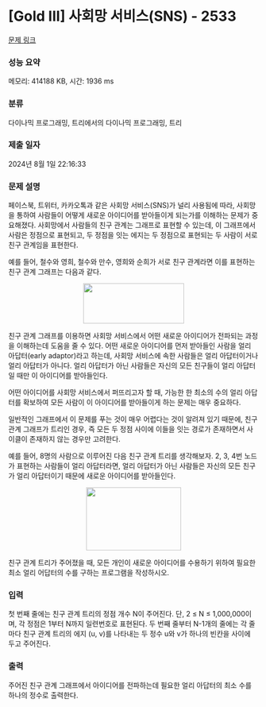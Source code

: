 # [Gold III] 사회망 서비스(SNS) - 2533 

[문제 링크](https://www.acmicpc.net/problem/2533) 

### 성능 요약

메모리: 414188 KB, 시간: 1936 ms

### 분류

다이나믹 프로그래밍, 트리에서의 다이나믹 프로그래밍, 트리

### 제출 일자

2024년 8월 1일 22:16:33

### 문제 설명

<p>페이스북, 트위터, 카카오톡과 같은 사회망 서비스(SNS)가 널리 사용됨에 따라, 사회망을 통하여 사람들이 어떻게 새로운 아이디어를 받아들이게 되는가를 이해하는 문제가 중요해졌다. 사회망에서 사람들의 친구 관계는 그래프로 표현할 수 있는데,  이 그래프에서 사람은 정점으로 표현되고, 두 정점을 잇는 에지는 두 정점으로 표현되는 두 사람이 서로 친구 관계임을 표현한다. </p>

<p>예를 들어, 철수와 영희, 철수와 만수, 영희와 순희가 서로 친구 관계라면 이를 표현하는 친구 관계 그래프는 다음과 같다. </p>

<p style="text-align: center;"><img alt="" src="https://upload.acmicpc.net/c0d162b4-20d6-46eb-be8f-d06ae8bf1e9c/-/preview/" style="width: 203px; height: 81px;"></p>

<p>친구 관계 그래프를 이용하면 사회망 서비스에서 어떤 새로운 아이디어가 전파되는 과정을 이해하는데 도움을 줄 수 있다. 어떤 새로운 아이디어를 먼저 받아들인 사람을 얼리 아답터(early adaptor)라고 하는데, 사회망 서비스에 속한 사람들은 얼리 아답터이거나 얼리 아답터가 아니다. 얼리 아답터가 아닌 사람들은 자신의 모든 친구들이 얼리 아답터일 때만 이 아이디어를 받아들인다. </p>

<p>어떤 아이디어를 사회망 서비스에서 퍼뜨리고자 할 때, 가능한 한 최소의 수의 얼리 아답터를 확보하여 모든 사람이 이 아이디어를 받아들이게 하는  문제는 매우 중요하다. </p>

<p>일반적인 그래프에서 이 문제를 푸는 것이 매우 어렵다는 것이 알려져 있기 때문에, 친구 관계 그래프가 트리인 경우, 즉 모든 두 정점 사이에 이들을 잇는 경로가 존재하면서 사이클이 존재하지 않는 경우만 고려한다. </p>

<p>예를 들어, 8명의 사람으로 이루어진 다음 친구 관계 트리를 생각해보자. 2, 3, 4번 노드가 표현하는 사람들이 얼리 아답터라면, 얼리 아답터가 아닌 사람들은 자신의 모든 친구가 얼리 아답터이기 때문에 새로운 아이디어를 받아들인다.</p>

<p style="text-align: center;"><img alt="" src="https://upload.acmicpc.net/ac2e6a89-2e66-4cab-8f07-951372ef7fcc/-/preview/" style="width: 191px; height: 127px;"></p>

<p>친구 관계 트리가 주어졌을 때, 모든 개인이 새로운 아이디어를 수용하기 위하여 필요한 최소 얼리 어답터의 수를 구하는 프로그램을 작성하시오.</p>

### 입력 

 <p>첫 번째 줄에는 친구 관계 트리의 정점 개수 N이 주어진다. 단, 2 ≤ N ≤ 1,000,000이며, 각 정점은 1부터 N까지 일련번호로 표현된다. 두 번째 줄부터 N-1개의 줄에는 각 줄마다 친구 관계 트리의 에지 (u, v)를 나타내는 두 정수 u와 v가 하나의 빈칸을 사이에 두고 주어진다. </p>

### 출력 

 <p>주어진 친구 관계 그래프에서 아이디어를 전파하는데 필요한 얼리 아답터의 최소 수를 하나의 정수로 출력한다.</p>

